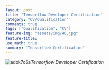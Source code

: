 ```yaml
---
layout: post
title: "Tensorflow Developer Certification"
category: "CV/Qualification"
comments: true
tags: ["Qualification", "CV"]
feature-img: "assets/img/40.jpg"
feature-title:
use_math: true
summary: "Tensorflow Certification"
---
```




![adok7o6a](https://user-images.githubusercontent.com/37871541/101233363-dac58100-36fb-11eb-9489-60b8637db137.jpg)*Tensorflow Developer Certification*